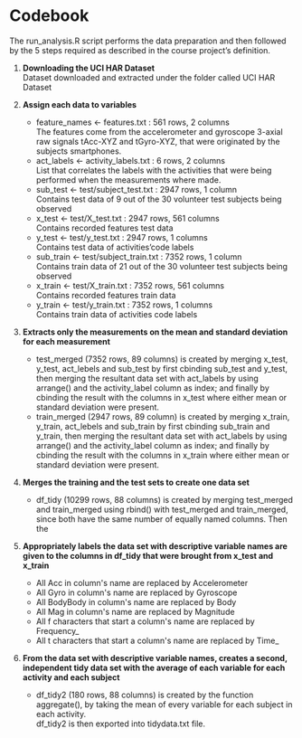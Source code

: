# Codebook
  The run_analysis.R script performs the data preparation and then followed by the 5 steps required as described in the course project’s definition.

1) **Downloading the UCI HAR Dataset**  
    Dataset downloaded and extracted under the folder called UCI HAR Dataset

2) **Assign each data to variables**  
    * feature_names <- features.txt : 561 rows, 2 columns  
    The features come from the accelerometer and gyroscope 3-axial raw signals tAcc-XYZ and tGyro-XYZ, that were originated by the subjects smartphones.
    * act_labels <- activity_labels.txt : 6 rows, 2 columns  
    List that correlates the labels with the activities that were being performed when the measurements where made.
    * sub_test <- test/subject_test.txt : 2947 rows, 1 column  
    Contains test data of 9 out of the 30 volunteer test subjects being observed
    * x_test <- test/X_test.txt : 2947 rows, 561 columns  
    Contains recorded features test data
    * y_test <- test/y_test.txt : 2947 rows, 1 columns  
    Contains test data of activities’code labels
    * sub_train <- test/subject_train.txt : 7352 rows, 1 column  
    Contains train data of 21 out of the 30 volunteer test subjects being observed
    * x_train <- test/X_train.txt : 7352 rows, 561 columns  
    Contains recorded features train data
    * y_train <- test/y_train.txt : 7352 rows, 1 columns  
    Contains train data of activities code labels

3) **Extracts only the measurements on the mean and standard deviation for each measurement**  
    * test_merged (7352 rows, 89 columns) is created by merging x_test, y_test, act_lebels and sub_test by first cbinding sub_test and y_test, then merging the resultant data set with act_labels by using arrange() and the activity_label column as index; and finally by cbinding the result with the columns in x_test where either mean or standard deviation were present.  
    * train_merged (2947 rows, 89 column) is created by merging x_train, y_train, act_lebels and sub_train  by first cbinding sub_train and y_train, then merging the resultant data set with act_labels by using arrange() and the activity_label column as index; and finally by cbinding the result with the columns in x_train where either mean or standard deviation were present.

4) **Merges the training and the test sets to create one data set**  
    * df_tidy (10299 rows, 88 columns) is created by merging test_merged and train_merged using rbind() with test_merged and train_merged, since both have the same number of equally named columns. Then the

5) **Appropriately labels the data set with descriptive variable names are given to the columns in df_tidy that were brought from x_test and x_train**  

    * All Acc in column's name are replaced by Accelerometer
    * All Gyro in column's name are replaced by Gyroscope
    * All BodyBody in column's name are replaced by Body
    * All Mag in column's name are replaced by Magnitude
    * All f characters that start a column's name are replaced by Frequency_
    * All t characters that start a column's name are replaced by Time_

6) **From the data set with descriptive variable names, creates a second, independent tidy data set with the average of each variable for each activity and each subject**  
    * df_tidy2 (180 rows, 88 columns) is created by the function aggregate(), by taking the mean of every variable for each subject in each activity.  
    df_tidy2 is then exported into tidydata.txt file.

